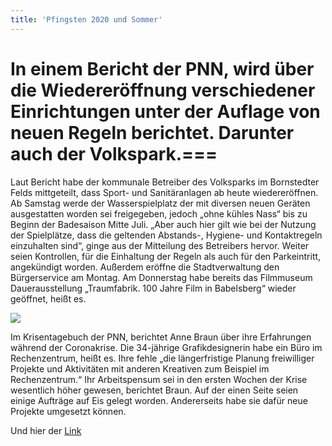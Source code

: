 ```yaml
---
title: 'Pfingsten 2020 und Sommer'
---
```


# In einem Bericht der PNN, wird über die Wiedereröffnung verschiedener Einrichtungen unter der Auflage von neuen Regeln berichtet. Darunter auch der Volkspark.===

Laut Bericht habe der kommunale Betreiber des Volksparks im Bornstedter Felds mittgeteilt, dass Sport- und Sanitäranlagen ab heute wiedereröffnen. Ab Samstag werde der Wasserspielplatz der mit diversen neuen Geräten ausgestatten worden sei freigegeben, jedoch „ohne kühles Nass“ bis zu Beginn der Badesaison Mitte Juli. „Aber auch hier gilt wie bei der Nutzung der Spielplätze, dass die geltenden Abstands-, Hygiene- und Kontaktregeln einzuhalten sind“, ginge aus der Mitteilung des Betreibers hervor. Weiter seien Kontrollen, für die Einhaltung der Regeln als auch für den Parkeintritt, angekündigt worden. Außerdem eröffne die Stadtverwaltung den Bürgerservice am Montag. Am Donnerstag habe bereits das Filmmuseum Dauerausstellung „Traumfabrik. 100 Jahre Film in Babelsberg“ wieder geöffnet, heißt es. 

![](http://)

Im Krisentagebuch der PNN, berichtet Anne Braun über ihre Erfahrungen während der Coronakrise. Die 34-jährige Grafikdesignerin habe ein Büro im Rechenzentrum, heißt es. Ihre fehle „die längerfristige Planung freiwilliger Projekte und Aktivitäten mit anderen Kreativen zum Beispiel im Rechenzentrum.“ Ihr Arbeitspensum sei in den ersten Wochen der Krise wesentlich höher gewesen, berichtet Braun. Auf der einen Seite seien einige Aufträge auf Eis gelegt worden. Andererseits habe sie dafür neue Projekte umgesetzt können.

Und hier der [Link](https://smh-gemeinden.de/news)